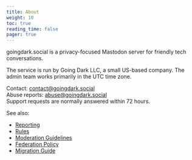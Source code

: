 ```yaml
---
title: About
weight: 10
toc: true
reading_time: false
pager: true
---
```


goingdark.social is a privacy-focused Mastodon server for friendly tech conversations.

The service is run by Going Dark LLC, a small US-based company. The admin team works primarily in the UTC time zone.

Contact: contact@goingdark.social  
Abuse reports: abuse@goingdark.social  
Support requests are normally answered within 72 hours.

See also:

- [Reporting](/docs/user/reporting/)
- [Rules](/docs/policies/rules/)
- [Moderation Guidelines](/docs/policies/moderation-guidelines/)
- [Federation Policy](/docs/policies/federation-policy/)
- [Migration Guide](/docs/user/migration/)

